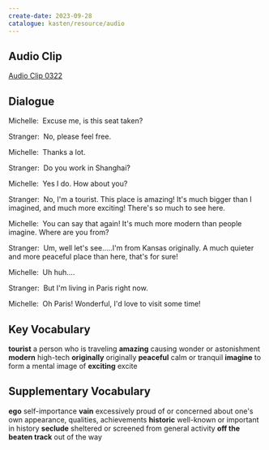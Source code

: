 ```yaml
---
create-date: 2023-09-28
catalogue: kasten/resource/audio
---
```


## Audio Clip
[Audio Clip 0322](https://archive.org/download/englishpod_all/englishpod_0322dg.mp3)

## Dialogue
Michelle:  Excuse me, is this seat taken?

Stranger:  No, please feel free.

Michelle:  Thanks a lot.

Stranger:  Do you work in Shanghai?

Michelle:  Yes I do. How about you?

Stranger:  No, I'm a tourist. This place is amazing! It's much bigger than I imagined, and much more exciting! There's so much to see here.

Michelle:  You can say that again! It's much more modern than people imagine. Where are you from?

Stranger:  Um, well let's see.....I'm from Kansas originally. A much quieter and more peaceful place than here, that's for sure!

Michelle:  Uh huh....

Stranger:  But I'm living in Paris right now.

Michelle:  Oh Paris! Wonderful, I'd love to visit some time!

## Key Vocabulary
**tourist**         a person who is traveling
**amazing**         causing wonder or astonishment
**modern**          high-tech
**originally**      originally
**peaceful**        calm or tranquil
**imagine**         to form a mental image of
**exciting**        excite

## Supplementary Vocabulary
**ego**                       self-importance
**vain**                      excessively proud of or concerned about one's own appearance, qualities, achievements
**historic**                  well-known or important in history
**seclude**                   sheltered or screened from general activity
**off the beaten track**      out of the way
